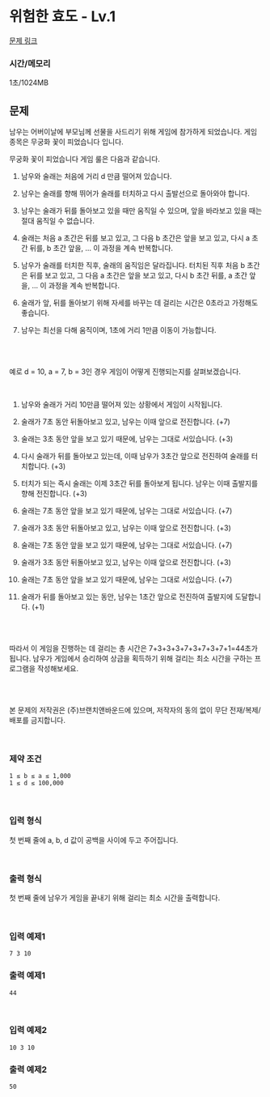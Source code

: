 # 위험한 효도 - Lv.1

[문제 링크](https://softeer.ai/practice/7368)

### 시간/메모리

1초/1024MB

## 문제

남우는 어버이날에 부모님께 선물을 사드리기 위해 게임에 참가하게 되었습니다. 게임 종목은 무궁화 꽃이 피었습니다 입니다.

무궁화 꽃이 피었습니다 게임 룰은 다음과 같습니다.

1. 남우와 술래는 처음에 거리 d 만큼 떨어져 있습니다.

2. 남우는 술래를 향해 뛰어가 술래를 터치하고 다시 출발선으로 돌아와야 합니다.

3. 남우는 술래가 뒤를 돌아보고 있을 때만 움직일 수 있으며, 앞을 바라보고 있을 때는 절대 움직일 수 없습니다.

4. 술래는 처음 a 초간은 뒤를 보고 있고, 그 다음 b 초간은 앞을 보고 있고, 다시 a 초간 뒤를, b 초간 앞을, ... 이 과정을 계속 반복합니다.

5. 남우가 술래를 터치한 직후, 술래의 움직임은 달라집니다. 터치된 직후 처음 b 초간은 뒤를 보고 있고, 그 다음 a 초간은 앞을 보고 있고, 다시 b 초간 뒤를, a 초간 앞을, ... 이 과정을 계속 반복합니다.

6. 술래가 앞, 뒤를 돌아보기 위해 자세를 바꾸는 데 걸리는 시간은 0초라고 가정해도 좋습니다.

7. 남우는 최선을 다해 움직이며, 1초에 거리 1만큼 이동이 가능합니다.

<br><br>

예로 d = 10, a = 7, b = 3인 경우 게임이 어떻게 진행되는지를 살펴보겠습니다.

<br>

1. 남우와 술래가 거리 10만큼 떨어져 있는 상황에서 게임이 시작됩니다.

2. 술래가 7초 동안 뒤돌아보고 있고, 남우는 이때 앞으로 전진합니다. (+7)

3. 술래는 3초 동안 앞을 보고 있기 때문에, 남우는 그대로 서있습니다. (+3)

4. 다시 술래가 뒤를 돌아보고 있는데, 이때 남우가 3초간 앞으로 전진하여 술래를 터치합니다. (+3)

5. 터치가 되는 즉시 술래는 이제 3초간 뒤를 돌아보게 됩니다. 남우는 이때 출발지를 향해 전진합니다. (+3)

6. 술래는 7초 동안 앞을 보고 있기 때문에, 남우는 그대로 서있습니다. (+7)

7. 술래가 3초 동안 뒤돌아보고 있고, 남우는 이때 앞으로 전진합니다. (+3)

8. 술래는 7초 동안 앞을 보고 있기 때문에, 남우는 그대로 서있습니다. (+7)

9. 술래가 3초 동안 뒤돌아보고 있고, 남우는 이때 앞으로 전진합니다. (+3)

10. 술래는 7초 동안 앞을 보고 있기 때문에, 남우는 그대로 서있습니다. (+7)

11. 술래가 뒤를 돌아보고 있는 동안, 남우는 1초간 앞으로 전진하여 출발지에 도달합니다. (+1)

<br><br>

따라서 이 게임을 진행하는 데 걸리는 총 시간은 7+3+3+3+7+3+7+3+7+1=44초가 됩니다.
남우가 게임에서 승리하여 상금을 획득하기 위해 걸리는 최소 시간을 구하는 프로그램을 작성해보세요.

<br><br>

본 문제의 저작권은 (주)브랜치앤바운드에 있으며, 저작자의 동의 없이 무단 전재/복제/배포를 금지합니다.

<br>

### 제약 조건

```
1 ≤ b ≤ a ≤ 1,000
1 ≤ d ≤ 100,000
```

<br>

### 입력 형식

첫 번째 줄에 a, b, d 값이 공백을 사이에 두고 주어집니다.

<br>

### 출력 형식

첫 번째 줄에 남우가 게임을 끝내기 위해 걸리는 최소 시간을 출력합니다.

<br>

### 입력 예제1

```
7 3 10
```

### 출력 예제1

```
44
```

<br>

### 입력 예제2

```
10 3 10
```

### 출력 예제2

```
50
```
